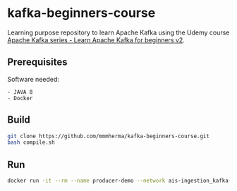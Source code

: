 # kafka-beginners-course

Learning purpose repository to learn Apache Kafka using the Udemy course [Apache Kafka series - Learn Apache Kafka for beginners v2](https://www.udemy.com/course/apache-kafka/).

## Prerequisites

Software needed:

    - JAVA 8
    - Docker

## Build

```sh
git clone https://github.com/mmmherma/kafka-beginners-course.git
bash compile.sh
```

## Run

```sh
docker run -it --rm --name producer-demo --network ais-ingestion_kafka-net producer-demo:v1
```